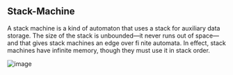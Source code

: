 ## Stack-Machine

A stack machine is a kind of automaton that uses a stack for auxiliary data storage. The size of the stack  is  unbounded—it  never  runs  out  of  space—and  that  gives  stack machines  an  edge  over  fi nite  automata.  In  effect,  stack  machines  have infinite memory, though they must use it in stack order.

![image](blob:file:///1cb4cee0-2965-4c42-ab28-442a893336fc)
